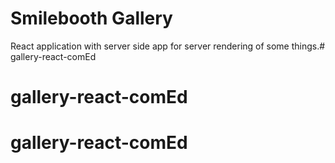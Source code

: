 # Smilebooth Gallery
React application with server side app for server rendering of some things.# gallery-react-comEd
# gallery-react-comEd
# gallery-react-comEd
